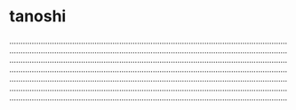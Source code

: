 # tanoshi

....................................................................................................................................................................................................................................................................................................................................................................................................................................................................................................................................................................................................................................................................................................................................................................................................................................................................................................